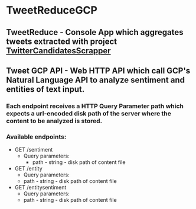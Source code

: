 # TweetReduceGCP 

## TweetReduce - Console App which aggregates tweets extracted with project [TwitterCandidatesScrapper](https://github.com/raresChelariu/TwitterCandidatesScrapper)

## Tweet GCP API - Web HTTP API which call GCP's Natural Language API to analyze sentiment and entities of text input. 

### Each endpoint receives a HTTP Query Parameter path which expects a url-encoded disk path of the server where the content to be analyzed is stored.

### Available endpoints: 

* GET /sentiment
  * Query parameters:
    * path - string - disk path of content file
* GET /entity
    * Query parameters:
    * path - string - disk path of content file
* GET /entitysentiment
    * Query parameters:
    * path - string - disk path of content file
